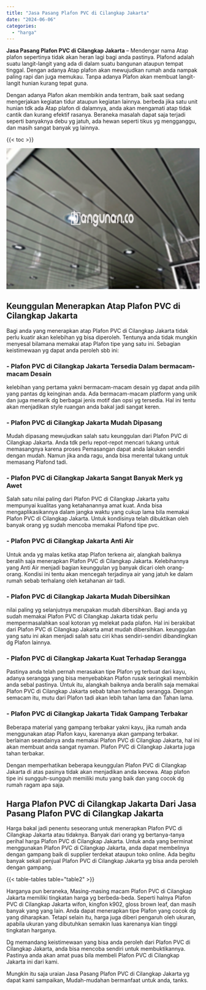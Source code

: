 ```yaml
---
title: "Jasa Pasang Plafon PVC di Cilangkap Jakarta"
date: "2024-06-06"
categories: 
  - "harga"
---
```


**Jasa Pasang Plafon PVC di Cilangkap Jakarta** – Mendengar nama Atap plafon sepertinya tidak akan heran lagi bagi anda pastinya. Plafond adalah suatu langit-langit yang ada di dalam suatu bangunan ataupun tempat tinggal. Dengan adanya Atap plafon akan mewujudkan rumah anda nampak paling rapi dan juga memukau. Tanpa adanya Plafon akan membuat langit-langit hunian kurang tepat guna.

Dengan adanya Plafon akan membikin anda tentram, baik saat sedang mengerjakan kegiatan tidur ataupun kegiatan lainnya. berbeda jika satu unit hunian tdk ada Atap plafon di dalamnya, anda akan mengamati atap tidak cantik dan kurang efektif rasanya. Beraneka masalah dapat saja terjadi seperti banyaknya debu yg jatuh, ada hewan seperti tikus yg mengganggu, dan masih sangat banyak yg lainnya.

{{< toc >}}

![Jasa Pasang Plafon PVC di Cilangkap Jakarta](/images/flafond-pvc-murah07.png)

## Keunggulan Menerapkan Atap Plafon PVC di Cilangkap Jakarta

Bagi anda yang menerapkan atap Plafon PVC di Cilangkap Jakarta tidak perlu kuatir akan kelebihan yg bisa diperoleh. Tentunya anda tidak mungkin menyesal bilamana memakai atap Plafon tipe yang satu ini. Sebagian keistimewaan yg dapat anda peroleh sbb ini:

### \- Plafon PVC di Cilangkap Jakarta Tersedia Dalam bermacam-macam Desain

kelebihan yang pertama yakni bermacam-macam desain yg dapat anda pilih yang pantas dg keinginan anda. Ada bermacam-macam platform yang unik dan juga menarik dg berbagai jenis motif dan opsi yg tersedia. Hal ini tentu akan menjadikan style ruangan anda bakal jadi sangat keren.

### \- Plafon PVC di Cilangkap Jakarta Mudah Dipasang

Mudah dipasang mewujudkan salah satu keunggulan dari Plafon PVC di Cilangkap Jakarta. Anda tdk perlu repot-repot mencari tukang untuk memasangnya karena proses Pemasangan dapat anda lakukan sendiri dengan mudah. Namun jika anda ragu, anda bisa merental tukang untuk memasang Plafond tadi.

### \- Plafon PVC di Cilangkap Jakarta Sangat Banyak Merk yg Awet

Salah satu nilai paling dari Plafon PVC di Cilangkap Jakarta yaitu mempunyai kualitas yang ketahanannya amat kuat. Anda bisa mengaplikasikannya dalam jangka waktu yang cukup lama bila memakai Plafon PVC di Cilangkap Jakarta. Untuk kondisinya telah dibuktikan oleh banyak orang yg sudah mencoba memakai Plafond tipe pvc.

### \- Plafon PVC di Cilangkap Jakarta Anti Air

Untuk anda yg malas ketika atap Plafon terkena air, alangkah baiknya beralih saja menerapkan Plafon PVC di Cilangkap Jakarta. Kelebihannya yang Anti Air menjadi bagian keunggulan yg banyak dicari oleh orang-orang. Kondisi ini tentu akan mencegah terjadinya air yang jatuh ke dalam rumah sebab terhalang oleh ketahanan air tadi.

### \- Plafon PVC di Cilangkap Jakarta Mudah Dibersihkan

nilai paling yg selanjutnya merupakan mudah dibersihkan. Bagi anda yg sudah memakai Plafon PVC di Cilangkap Jakarta tidak perlu mempermasalahkan soal kotoran yg melekat pada plafon. Hal ini berakibat dari Plafon PVC di Cilangkap Jakarta amat mudah dibersihkan. keunggulan yang satu ini akan menjadi salah satu ciri khas sendiri-sendiri dibandingkan dg Plafon lainnya.

### \- Plafon PVC di Cilangkap Jakarta Kuat Terhadap Serangga

Pastinya anda telah pernah merasakan tipe Plafon yg terbuat dari kayu, adanya serangga yang bisa menyebabkan Plafon rusak seringkali membikin anda sebal pastinya. Untuk itu, alangkah baiknya anda beralih saja memakai Plafon PVC di Cilangkap Jakarta sebab tahan terhadap serangga. Dengan semacam itu, mutu dari Plafon tadi akan lebih tahan lama dan Tahan lama.

### \- Plafon PVC di Cilangkap Jakarta Tidak Gampang Terbakar

Beberapa material yang gampang terbakar yakni kayu, jika rumah anda menggunakan atap Plafon kayu, karenanya akan gampang terbakar. berlainan seandainya anda memakai Plafon PVC di Cilangkap Jakarta, hal ini akan membuat anda sangat nyaman. Plafon PVC di Cilangkap Jakarta juga tahan terbakar.

Dengan memperhatikan beberapa keunggulan Plafon PVC di Cilangkap Jakarta di atas pasinya tidak akan menjadikan anda kecewa. Atap plafon tipe ini sungguh-sungguh memiliki mutu yang baik dan yang cocok dg rumah ragam apa saja.

## Harga Plafon PVC di Cilangkap Jakarta Dari Jasa Pasang Plafon PVC di Cilangkap Jakarta

Harga bakal jadi penentu seseorang untuk menerapkan Plafon PVC di Cilangkap Jakarta atau tidaknya. Banyak dari orang yg bertanya-tanya perihal harga Plafon PVC di Cilangkap Jakarta. Untuk anda yang berminat menggunakan Plafon PVC di Cilangkap Jakarta, anda dapat membelinya dengan gampang baik di supplier terdekat ataupun toko online. Ada begitu banyak sekali penjual Plafon PVC di Cilangkap Jakarta yg bisa anda peroleh dengan gampang.

{{< table-tables table="table2" >}}

Harganya pun beraneka, Masing-masing macam Plafon PVC di Cilangkap Jakarta memiliki tingkatan harga yg berbeda-beda. Seperti halnya Plafon PVC di Cilangkap Jakarta wifon, kingfon k902, gloss brown leaf, dan masih banyak yang yang lain. Anda dapat menerapkan tipe Plafon yang cocok dg yang diharapkan. Tetapi selain itu, harga juga diberi pengaruh oleh ukuran, apabila ukuran yang dibutuhkan semakin luas karenanya kian tinggi tingkatan harganya.

Dg memandang keistimewaan yang bisa anda peroleh dari Plafon PVC di Cilangkap Jakarta, anda bisa mencoba sendiri untuk membuktikannya. Pastinya anda akan amat puas bila membeli Plafon PVC di Cilangkap Jakarta ini dari kami.

Mungkin itu saja uraian Jasa Pasang Plafon PVC di Cilangkap Jakarta yg dapat kami sampaikan, Mudah-mudahan bermanfaat untuk anda, tanks.
